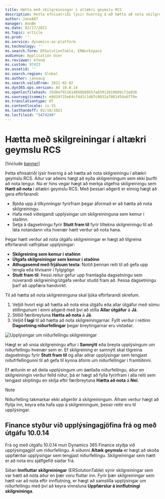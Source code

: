 ```yaml
---
title: Hætta með skilgreiningar í altækri geymslu RCS
description: Þetta efnisatriði lýsir hvernig á að hætta að nota skilgreiningar í altækri geymslu RCS.
author: JaneA07
manager: AnnBe
ms.date: 02/17/2021
ms.topic: article
ms.prod: ''
ms.service: dynamics-ax-platform
ms.technology: ''
ms.search.form: ERSolutionTable, ERWorkspace
audience: Application User
ms.reviewer: kfend
ms.custom: 97423
ms.assetid: ''
ms.search.region: Global
ms.author: janeaug
ms.search.validFrom: 2021-02-02
ms.dyn365.ops.version: AX 10.0.14
ms.openlocfilehash: 35d0af91161d898b09557a83913019609c71e836
ms.sourcegitcommit: e9d19f25e64cf4d1c1d07c8031a7081454a6f79e
ms.translationtype: HT
ms.contentlocale: is-IS
ms.lasthandoff: 02/18/2021
ms.locfileid: "5474249"
---
```

# <a name="discontinue-configurations-in-the-rcs-global-repository"></a>Hætta með skilgreiningar í altækri geymslu RCS

[!include [banner](../includes/banner.md)]

Þetta efnisatriði lýsir hvernig á að hætta að nota skilgreiningu í altækri geymslu RCS. Áður var aðeins hægt að eyða skilgreiningum sem ekki þurfti að nota lengur. Nú er hins vegar hægt að merkja útgefna skilgreiningu sem **Hætt að nota** í altækri geymslu RCS. Með þessari aðgerð er einnig hægt að gera eftirfarandi: 
 
 - Bjóða upp á tilkynningar fyrirfram þegar áformað er að hætta að nota skilgreiningu.
 - Hafa með viðeigandi upplýsingar um skilgreininguna sem kemur í staðinn.
 - Setja á dagsetningu fyrir **Stutt fram til** fyrir tiltekna skilgreiningu til að láta notandann vita hvenær hætt verður að nota hana.

Þegar hætt verður að nota útgáfu skilgreiningar er hægt að tilgreina eftirfarandi valfrjálsar upplýsingar:

  - **Skilgreining sem kemur í staðinn**
  - **Útgáfa skilgreiningar sem kemur í staðinn**
  - **Athugasemd með frjálsum texta**: Notið þennan reiti til að gefa upp tengla eða tilvísanir í fylgigögn
  - **Stutt fram til**: Þessi reitur gefur upp framlagða dagsetningu sem núverandi skilgreining/útgáfa verður studd fram að. Þessa dagsetningu þarf að uppfæra handvirkt.
  
Til að hætta að nota skilgreininguna skal ljúka eftirfarandi skrefum. 

1. Veljið hvort eigi að hætta að nota eina útgáfu eða allar útgáfur með sömu stillingunum í einni aðgerð með því að stilla **Allar útgáfur** á **Já**. 
2. Stillið færibreytuna **Hætta að nota** á **Já**.
3. Veljið **Í lagi** til að hætta að nota skilgreiningarnar. Fyllt verður í reitinn **Dagsetning niðurfellingar** þegar breytingarnar eru vistaðar.

![Upplýsingar um niðurfellingu skilgreiningar](media/Discontinue-details-2.png)
  
Hægt er að snúa skilgreiningu aftur í **Samnýtt** eða breyta upplýsingum um niðurfellingu hvenær sem er. Ef skilgreining er samnýtt skal tilgreina dagsetningu fyrir **Stutt fram til** og allar aðrar upplýsingar sem tengjast niðufrfellingunni til að gefa til kynna áform um niðurfellingar í framtíðinni.

Ef ætlunin er að deila upplýsingum um áætlaða niðurfellingu, áður en skilgreiningin verður felld niður, þá er hægt að fylla fyrirfram í alla reiti sem tengjast skiptingu en skilja eftir færibreytuna **Hætta að nota** á **Nei**.

> [!NOTE]
> Niðurfelling takmarkar ekki aðgerðir á skilgreiningum. Áfram verður hægt að flytja inn, keyra eða hafa upp á skilgreiningum, þessir reitir eru til upplýsingar.

## <a name="finance-supports-displaying-this-information-starting-in-version-10014"></a>Finance styður við upplýsingagjöfina frá og með útgáfu 10.0.14

Frá og með útgáfu 10.0.14 mun Dynamics 365 Finance styðja við upplýsingagjöf um niðurfellingu. Á síðunni **Altæk geymsla** er hægt að skoða uppfærðar upplýsingar sem tengjast niðurfellingu. Skilgreiningar sem hætt er að nota eru sjálfgefið síaðar frá.
  
Síðan **Innfluttar skilgreiningar** (ERSolutionTable) sýnir skilgreiningar sem var hætt að nota áður en þær voru fluttar inn. Fyrir þær skilgreiningar sem hætt var að nota eftir innflutning, er hægt að samstilla upplýsingar um niðurfellingu með því að keyra vinnsluna **Uppfærslur á innflutningi skilgreininga**.


